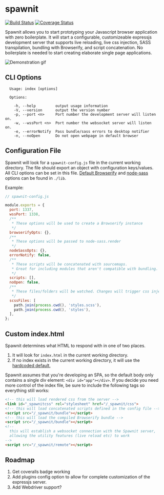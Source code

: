 # spawnit

[![Build Status](https://travis-ci.org/tjdavenport/spawnit.svg?branch=master)](https://travis-ci.org/tjdavenport/spawnit) [![Coverage Status](https://coveralls.io/repos/github/tjdavenport/spawnit/badge.svg?branch=master)](https://coveralls.io/github/tjdavenport/spawnit?branch=master)

Spawnit allows you to start prototyping your Javascript browser application with zero boilerplate. It will start a configurable,
customizeable expressjs development server that supports live reloading, live css injection, SASS transpilation, bundling 
with Browserify, and script concatenation. No boilerplate is needed to start creating elaborate single page applications.

![Demonstration gif](http://i.imgur.com/Q9kaW9d.gif)

## CLI Options
```
  Usage: index [options]

  Options:

    -h, --help         output usage information
    -V, --version      output the version number
    -p, --port <n>     Port number the development server will listen on.
    -w, --wssPort <n>  Port number the websocket server will listen on.
    -e, --errorNotify  Pass bundle/sass errors to desktop notifier
    -n, --noOpen       Do not open webpage in default browser
```

## Configuration File
Spawnit will look for a `spawnit-config.js` file in the current working directory. The file should export an object with configuration keys/values. All CLI options can be set in this file. [Default Browserify](https://github.com/tjdavenport/spawnit/blob/master/lib/makeBrowserify.js) and [node-sass](https://github.com/tjdavenport/spawnit/blob/master/lib/makeCss.js) options can be found in `./lib`.

Example:

``` javascript
// spawnit-config.js

module.exports = {
  port: 1337,
  wssPort: 1338,
  /**
   * These options will be used to create a Browserify instance
   */
  browserifyOpts: {},
  /**
   * These options will be passed to node-sass.render
   */
  nodeSassOpts: {},
  errorNotify: false,
  /**
   * These scripts will be concatenated with sourcemaps. 
   * Great for including modules that aren't compatible with bundling.
   */
  scripts: [],
  noOpen: false,
  /**
   * These files/folders will be watched. Changes will trigger css injection.
   */
  scssFiles: [
    path.join(process.cwd(), 'styles.scss'),
    path.join(process.cwd(), 'styles'),
  ],
};

```

## Custom index.html

Spawnit determines what HTML to respond with in one of two places.
1. It will look for `index.html` in the current working directory.
2. If no index exists in the current working directory, it will use the [hardcoded default](https://github.com/tjdavenport/spawnit/blob/master/lib/getHtml.js),

Spawnit assumes that you're developing an SPA, so the default body only contains a single div element: `<div id="app"></div>`. If you decide you need more control of the index file, be sure to include the following tags so everything still works:

``` html
<!-- this will load rendered css from the server -->
<link id="_spawnitcss" rel="stylesheet" href="/_spawnit/css">
<!-- this will load concatenated scripts defined in the config file -->
<script src="/_spawnit/bundle"></script>
<!-- this will load the compiled Browserify bundle -->
<script src="/_spawnit/bundle"></script>
<!--
  this will establish a websocket connection with the Spawnit server,
  allowing the utility features (live reload etc) to work
-->
<script src="/_spawnit/remote"></script>
```
## Roadmap
1. Get coveralls badge working
2. Add plugins config option to allow for complete customization of the expressjs server.
3. Add Webdriver support?
